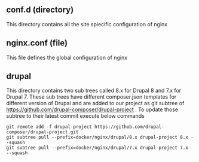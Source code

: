conf.d (directory)
-------
This directory contains all the site spiecific configuration of nginx 

nginx.conf (file)
-------
This file defines the global configuration of nginx

drupal
--------
This directory contains two sub trees called 8.x for Drupal 8 and 7.x for Drupal 7. These sub trees have different composer.json templates for different version of Drupal and are added to our project as git subtree of https://github.com/drupal-composer/drupal-project .
To update those subtree to their latest commit execute below commands
```
git remote add -f drupal-project https://github.com/drupal-composer/drupal-project.git
git subtree pull --prefix=docker/nginx/drupal/8.x drupal-project 8.x --squash
git subtree pull --prefix=docker/nginx/drupal/7.x drupal-project 7.x  --squash
```

